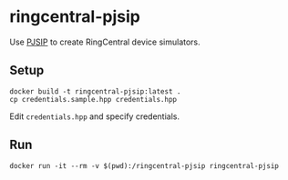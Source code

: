 # ringcentral-pjsip

Use [PJSIP](https://www.pjsip.org/) to create RingCentral device simulators.


## Setup

```
docker build -t ringcentral-pjsip:latest .
cp credentials.sample.hpp credentials.hpp
```

Edit `credentials.hpp` and specify credentials.


## Run

```
docker run -it --rm -v $(pwd):/ringcentral-pjsip ringcentral-pjsip
```
